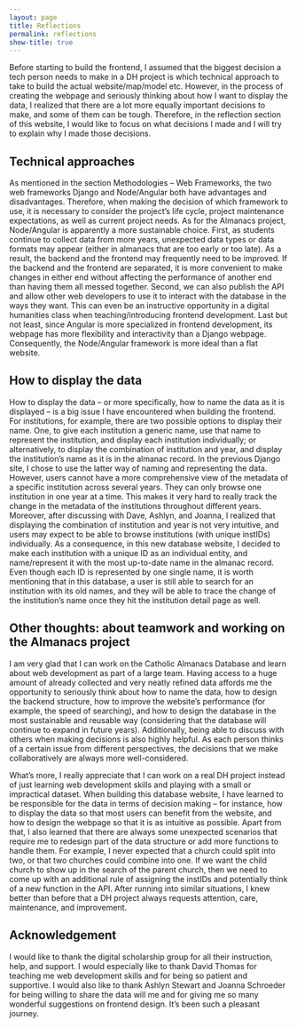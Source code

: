 ```yaml
---
layout: page
title: Reflections
permalink: reflections
show-title: true
---
```


Before starting to build the frontend, I assumed that the biggest decision a tech person needs to make in a DH project is which technical approach to take to build the actual website/map/model etc. However, in the process of creating the webpage and seriously thinking about how I want to display the data, I realized that there are a lot more equally important decisions to make, and some of them can be tough. Therefore, in the reflection section of this website, I would like to focus on what decisions I made and I will try to explain why I made those decisions.

## Technical approaches
As mentioned in the section Methodologies – Web Frameworks, the two web frameworks Django and Node/Angular both have advantages and disadvantages. Therefore, when making the decision of which framework to use, it is necessary to consider the project’s life cycle, project maintenance expectations, as well as current project needs. As for the Almanacs project, Node/Angular is apparently a more sustainable choice. First, as students continue to collect data from more years, unexpected data types or data formats may appear (either in almanacs that are too early or too late). As a result, the backend and the frontend may frequently need to be improved. If the backend and the frontend are separated, it is more convenient to make changes in either end without affecting the performance of another end than having them all messed together. Second, we can also publish the API and allow other web developers to use it to interact with the database in the ways they want. This can even be an instructive opportunity in a digital humanities class when teaching/introducing frontend development. Last but not least, since Angular is more specialized in frontend development, its webpage has more flexibility and interactivity than a Django webpage. Consequently, the Node/Angular framework is more ideal than a flat website.

## How to display the data
How to display the data – or more specifically, how to name the data as it is displayed – is a big issue I have encountered when building the frontend. For institutions, for example, there are two possible options to display their name. One, to give each institution a generic name, use that name to represent the institution, and display each institution individually; or alternatively, to display the combination of institution and year, and display the institution’s name as it is in the almanac record. In the previous Django site, I chose to use the latter way of naming and representing the data. However, users cannot have a more comprehensive view of the metadata of a specific institution across several years. They can only browse one institution in one year at a time. This makes it very hard to really track the change in the metadata of the institutions throughout different years. Moreover, after discussing with Dave, Ashlyn, and Joanna, I realized that displaying the combination of institution and year is not very intuitive, and users may expect to be able to browse institutions (with unique instIDs) individually. As a consequence, in this new database website, I decided to make each institution with a unique ID as an individual entity, and name/represent it with the most up-to-date name in the almanac record. Even though each ID is represented by one single name, it is worth mentioning that in this database, a user is still able to search for an institution with its old names, and they will be able to trace the change of the institution’s name once they hit the institution detail page as well.

## Other thoughts: about teamwork and working on the Almanacs project
I am very glad that I can work on the Catholic Almanacs Database and learn about web development as part of a large team. Having access to a huge amount of already collected and very neatly refined data affords me the opportunity to seriously think about how to name the data, how to design the backend structure, how to improve the website’s performance (for example, the speed of searching), and how to design the database in the most sustainable and reusable way (considering that the database will continue to expand in future years). Additionally, being able to discuss with others when making decisions is also highly helpful. As each person thinks of a certain issue from different perspectives, the decisions that we make collaboratively are always more well-considered.

What’s more, I really appreciate that I can work on a real DH project instead of just learning web development skills and playing with a small or impractical dataset. When building this database website, I have learned to be responsible for the data in terms of decision making – for instance, how to display the data so that most users can benefit from the website, and how to design the webpage so that it is as intuitive as possible. Apart from that, I also learned that there are always some unexpected scenarios that require me to redesign part of the data structure or add more functions to handle them. For example, I never expected that a church could split into two, or that two churches could combine into one. If we want the child church to show up in the search of the parent church, then we need to come up with an additional rule of assigning the instIDs and potentially think of a new function in the API. After running into similar situations, I knew better than before that a DH project always requests attention, care, maintenance, and improvement.

## Acknowledgement

I would like to thank the digital scholarship group for all their instruction, help, and support. I would especially like to thank David Thomas for teaching me web development skills and for being so patient and supportive. I would also like to thank Ashlyn Stewart and Joanna Schroeder for being willing to share the data will me and for giving me so many wonderful suggestions on frontend design. It’s been such a pleasant journey.
